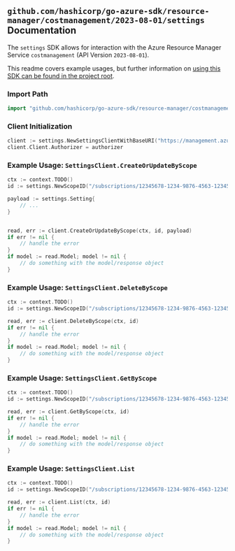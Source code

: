 
## `github.com/hashicorp/go-azure-sdk/resource-manager/costmanagement/2023-08-01/settings` Documentation

The `settings` SDK allows for interaction with the Azure Resource Manager Service `costmanagement` (API Version `2023-08-01`).

This readme covers example usages, but further information on [using this SDK can be found in the project root](https://github.com/hashicorp/go-azure-sdk/tree/main/docs).

### Import Path

```go
import "github.com/hashicorp/go-azure-sdk/resource-manager/costmanagement/2023-08-01/settings"
```


### Client Initialization

```go
client := settings.NewSettingsClientWithBaseURI("https://management.azure.com")
client.Client.Authorizer = authorizer
```


### Example Usage: `SettingsClient.CreateOrUpdateByScope`

```go
ctx := context.TODO()
id := settings.NewScopeID("/subscriptions/12345678-1234-9876-4563-123456789012/resourceGroups/some-resource-group")

payload := settings.Setting{
	// ...
}


read, err := client.CreateOrUpdateByScope(ctx, id, payload)
if err != nil {
	// handle the error
}
if model := read.Model; model != nil {
	// do something with the model/response object
}
```


### Example Usage: `SettingsClient.DeleteByScope`

```go
ctx := context.TODO()
id := settings.NewScopeID("/subscriptions/12345678-1234-9876-4563-123456789012/resourceGroups/some-resource-group")

read, err := client.DeleteByScope(ctx, id)
if err != nil {
	// handle the error
}
if model := read.Model; model != nil {
	// do something with the model/response object
}
```


### Example Usage: `SettingsClient.GetByScope`

```go
ctx := context.TODO()
id := settings.NewScopeID("/subscriptions/12345678-1234-9876-4563-123456789012/resourceGroups/some-resource-group")

read, err := client.GetByScope(ctx, id)
if err != nil {
	// handle the error
}
if model := read.Model; model != nil {
	// do something with the model/response object
}
```


### Example Usage: `SettingsClient.List`

```go
ctx := context.TODO()
id := settings.NewScopeID("/subscriptions/12345678-1234-9876-4563-123456789012/resourceGroups/some-resource-group")

read, err := client.List(ctx, id)
if err != nil {
	// handle the error
}
if model := read.Model; model != nil {
	// do something with the model/response object
}
```
